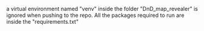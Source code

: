 a virtual environment named "venv" inside the folder "DnD_map_revealer" is ignored when pushing to the repo. All the packages required to run are inside the "requirements.txt"
